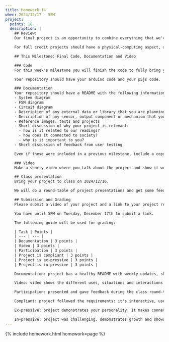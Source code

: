 ```yaml
---
title: Homework 14
when: 2024/12/17 - 5PM
project:
  points: 18
  description: |
    ## Review:
    Our final project is an opportunity to combine everything that we've learned so far to create a piece of work that showcases not only our technical knowledge, but also our design skills, and ability to think critically while making connections between our readings and our practice.

    For full credit projects should have a physical-computing aspect, and an audio or visual aspect, so this means using both an Arduino for input or output, together with a p5js sketch. Projects also have to have custom functions, arrays, objects or classes, `for()` loops and `if()` statements, and demonstrate forethought and planning. At the same time, we're expected to go beyond the basic concepts of programming, so use of external libraries is extremely encouraged.

    ## This Milestone: Final Code, Documentation and Video

    ### Code
    For this week's milestone you will finish the code to fully bring your idea into practice.

    Your repository should have your arduino code and your p5js code.

    ### Documentation
    Your repository should have a README with the following information:
    - System diagram
    - FSM diagram
    - Circuit diagram
    - Description of any external data or library that you are planning to use
    - Description of any sensor, output component or mechanism that you are planning on using or building
    - Reference images, texts and projects
    - Short discussion of why your project is relevant:
      - how is it related to our readings?
      - how does it connected to society?
      - why is it important to you?
    - Short discussion of feedback from user testing

    Even if these were included in a previous milestone, include a copy or updated version under one cohesive "final" writeup section in your README.

    ### Video
    Make a shorty video where you talk about the project and show it working. Make sure to show the circuit,the interactions and the p5js component. Ask a friend for help to make sure the video shows everything while you talk a little bit about the project. You can do this in class during/after presenting the project.

    ## Class presentation
    Bring your project to class on 2024/12/16.

    We will do a round-table of project presentations and get some feedback from each other. This is not formal and we will not need slides or anything.

    ## Submission and Grading
    Please submit a video of your project and a link to your project repository via [Brightspace](https://brightspace.nyu.edu/d2l/home/407563).

    You have until 5PM on Tuesday, December 17th to submit a link.

    The following guide will be used for grading:

    | Task | Points |
    | --- | --- |
    | Documentation | 3 points |
    | Video | 3 points |
    | Participation | 3 points |
    | Project is compliant | 3 points |
    | Project is ex-pressive | 3 points |
    | Project is in-pressive | 3 points |

    Documentation: project has a healthy README with weekly updates, sketches, images, references and progress reports, AND all of the elements specified above under the Documentation section.

    Video: video shows the different uses, situations and interactions for the project, and clearly shows the circuit and any audio or visual outputs.

    Participation: presented and gave feedback during the class round-table sessions.

    Compliant: project followed the requirements: it's interactive, uses arduino and p5js, includes custom functions, arrays, objects or classes, `for()` loops and `if()` statements... etc.

    Ex-pressive: project demonstrates your personality. It makes connections between course content, the rest of the world and your own interests as an artist, designer, technologist. 

    In-pressive: project was challenging, demonstrates growth and shows mastery of programming concepts.
---
```

{% include homework.html homework=page %}
